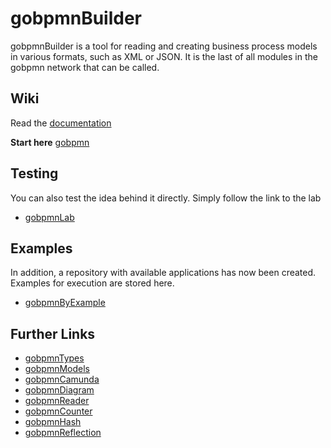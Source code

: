 # gobpmnBuilder

gobpmnBuilder is a tool for reading and creating business process models in various formats, such as XML or JSON. It is the last of all modules in the gobpmn network that can be called.

## Wiki

Read the [documentation](https://github.com/deemount/gobpmnBuilder/wiki)

**Start here** [gobpmn](https://github.com/deemount/gobpmn)

## Testing

You can also test the idea behind it directly. Simply follow the link to the lab

+ [gobpmnLab](https://github.com/deemount/gobpmnLab)

## Examples

In addition, a repository with available applications has now been created. Examples for execution are stored here.

+ [gobpmnByExample](https://github.com/deemount/gobpmnByExample)

## Further Links

+ [gobpmnTypes](https://github.com/deemount/gobpmnTypes)
+ [gobpmnModels](https://github.com/deemount/gobpmnModels)
+ [gobpmnCamunda](https://github.com/deemount/gobpmnCamunda)
+ [gobpmnDiagram](https://github.com/deemount/gobpmnDiagram)
+ [gobpmnReader](https://github.com/deemount/gobpmnReader)
+ [gobpmnCounter](https://github.com/deemount/gobpmnCounter)
+ [gobpmnHash](https://github.com/deemount/gobpmnHash)
+ [gobpmnReflection](https://github.com/deemount/gobpmnReflection)
